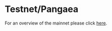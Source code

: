 # Testnet/Pangaea

For an overview of the mainnet please click [here](https://docs.harmony.one/pangaea/).


